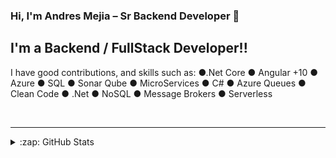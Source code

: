 ### Hi, I'm Andres Mejia – Sr Backend Developer 🤘


## I'm a Backend / FullStack Developer!!

I have good contributions, and skills such as:
●.Net Core ● Angular +10 ● Azure ● SQL
● Sonar Qube ● MicroServices ● C#
● Azure Queues ● Clean Code ● .Net ● NoSQL
● Message Brokers ● Serverless

<br />




---


<details>
  <summary>:zap: GitHub Stats</summary>

  <img align="left" alt="intellerX's GitHub Stats" src="https://github-readme-stats.intellerX.vercel.app/api?username=intellerX&show_icons=true&hide_border=true" />

</details>

